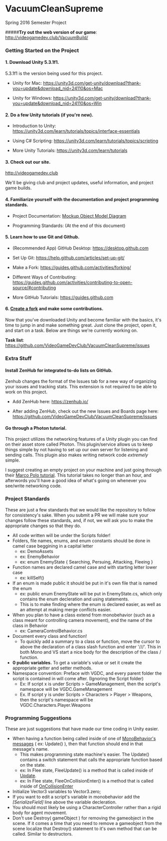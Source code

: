 # VacuumCleanSupreme
Spring 2016 Semester Project

#####**Try out the web version of our game**: http://videogamedev.club/VacuumBuild/

### Getting Started on the Project

#### 1. Download Unity 5.3.1f1.
5.3.1f1 is the version being used for this project.
 
- Unity for Mac: https://unity3d.com/get-unity/download?thank-you=update&download_nid=24110&os=Mac
 
- Unity for Windows: https://unity3d.com/get-unity/download?thank-you=update&download_nid=24110&os=Win

#### 2. Do a few Unity tutorials (if you're new).

- Introduction to Unity: https://unity3d.com/learn/tutorials/topics/interface-essentials

- Using C# Scripting: https://unity3d.com/learn/tutorials/topics/scripting

- More Unity Tutorials: https://unity3d.com/learn/tutorials

#### 3. Check out our site.
 
http://videogamedev.club 

We'll be giving club and project updates, useful information, and project game builds.

#### 4. Familiarize yourself with the documentation and project programming standards.

- Project Documentation: [Mockup Object Model Diagram](http://videogamedev.club/?page=GamePlans)

- Programming Standards: (At the end of this document)

#### 5. Learn how to use Git and Github.

- (Recommended App) GitHub Desktop: https://desktop.github.com

- Set Up Git: https://help.github.com/articles/set-up-git/

- Make a Fork: https://guides.github.com/activities/forking/

- Different Ways of Contributing: https://guides.github.com/activities/contributing-to-open-source/#contributing

- More GitHub Tutorials: https://guides.github.com

#### 6. [Create a fork](http://imgur.com/a/D5Ee6) and make some contributions.
Now that you've downloaded Unity and become familiar with the basics, it's time to jump in and make something great. Just clone the project, open it, and start on a task. Below are things we're currently working on.

**Task list**: https://github.com/VideoGameDevClub/VacuumCleanSupreme/issues

### Extra Stuff

#### Install ZenHub for integrated to-do lists on GitHub.
Zenhub changes the format of the Issues tab for a new way of organizing your issues and tracking stats. This extension is not required to be able to work on this project. 

- Add ZenHub here: https://zenhub.io/

- After adding ZenHub, check out the new Issues and Boards page here: https://github.com/VideoGameDevClub/VacuumCleanSupreme/issues

#### Go through a Photon tutorial.
This project utilizes the networking features of a Unity plugin you can find on their asset store called Photon. This plugin/service allows us to keep things simple by not having to set up our own server for listening and sending calls. This plugin also makes writing network code *extremely* simple.  

I suggest creating an empty project on your machine and just going through their [Marco Polo tutorial](https://doc.photonengine.com/en/pun/current/tutorials/tutorial-marco-polo).  This tutorial takes no longer than an hour, and afterwords you'll have a good idea of what's going on whenever you see/write networking code.

### Project Standards
These are just a few standards that we would like the repository to follow for consistency's sake.  When you submit a PR we will make sure your changes follow these standards, and, if not, we will ask you to make the appropriate changes so that they do.

* All code written will be under the Scripts folder!
* Folders, file names, enums, and enum constants should be done in camel case beggining in a capital letter
  * ex: DemoAssets
  * ex: EnemyBehavior
  * ex: enum EnemyState { Searching, Persuing, Attacking, Fleeing }
* Function names are declared camel case and with starting letter lower case
  * ex: killSelf()
* If an enum is made public it should be put in it's own file that is named the enum
  * ex: public enum EnemyState will be put in EnemyState.cs, which only contains the enum decleration and using statements.
  * This is to make finding where the enum is declared easier, as well as an attempt at making merge conflicts easier.
* When you plan to have a class extend from monobehavior (such as a class meant for controlling camera movement), end the name of the class in Behavior
  * ex: CameraControlBehavior.cs
* Document every class and function!
  * To quickly add a summary to a class or function, move the cursor to above the declaration of a class slash function and enter '///'.  This in both Mono and VS start a nice body for the description of the class / function.
* **0 public variables.**  To get a variable's value or set it create the appropriate getter and setter methods.
* Namespace convention: Preface with VGDC, and every parent folder the script is contained in will come after. (Ignoring the Script folder)
  * Ex: If script x is under Scripts > GameManagement, then the script's namespace will be VGDC.GameManagement
  * Ex. If script y is under Scripts > Characters > Player > Weapons, then the script's namespace will be VGDC.Characters.Player.Weapons
  
### Programming Suggestions
These are just suggestions that have made our time coding in Unity easier.
* When having a function being called inside of one of [MonoBehavior's messages](http://docs.unity3d.com/ScriptReference/MonoBehaviour.html) ( ex: Update() ), then that function should end in that message's name.
  * This makes programming state machine's easier.  The Update() contains a switch statement that calls the appropriate function based on the state.
  * ex: In Flee state, FleeUpdate() is a method that is called inside of [Update](http://docs.unity3d.com/ScriptReference/MonoBehaviour.Update.html).  
  * ex: In Flee state, FleeOnCollisionEnter() is a method that is called inside of [OnCollisionEnter](http://docs.unity3d.com/ScriptReference/MonoBehaviour.OnCollisionEnter.html)
* Initialize Vector3 variables to Vector3.zero;
* If you want to edit a script's variable in monobehavior add the *[SerializeField]* line above the variable decleration.
* You should most likely be using a CharacterController rather than a rigid body for agent movement.
* Don't use Destroy( gameObject ) for removing the gameobject in the scene.  If it comes a time that you need to remove a gameobject from the scene localize that Destroy() statement to it's own method that can be called. Similar to destructors.
